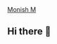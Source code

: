 <div class="badge-base LI-profile-badge" data-locale="en_US" data-size="large" data-theme="dark" data-type="HORIZONTAL" data-vanity="mmonish147" data-version="v1"><a class="badge-base__link LI-simple-link" href="https://in.linkedin.com/in/mmonish147?trk=profile-badge">Monish M</a></div>
              

## Hi there 👋

<!--
**Monish147/monish147** is a ✨ _special_ ✨ repository because its `README.md` (this file) appears on your GitHub profile.

Here are some ideas to get you started:

- 🔭 I’m currently working on ...
- 🌱 I’m currently learning ...
- 👯 I’m looking to collaborate on ...
- 🤔 I’m looking for help with ...
- 💬 Ask me about ...
- 📫 How to reach me: ...
- 😄 Pronouns: ...
- ⚡ Fun fact: ...
-->
